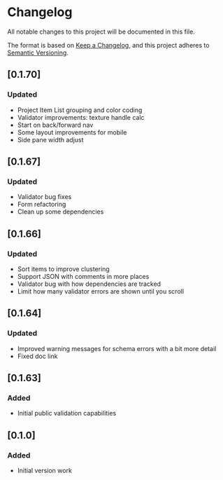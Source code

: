 # Changelog

All notable changes to this project will be documented in this file.

The format is based on [Keep a Changelog](https://keepachangelog.com/en/1.0.0/), and this project adheres to [Semantic Versioning](https://semver.org/spec/v2.0.0.html).

## [0.1.70]

### Updated

- Project Item List grouping and color coding
- Validator improvements: texture handle calc
- Start on back/forward nav
- Some layout improvements for mobile
- Side pane width adjust

## [0.1.67]

### Updated

- Validator bug fixes
- Form refactoring
- Clean up some dependencies

## [0.1.66]

### Updated

- Sort items to improve clustering
- Support JSON with comments in more places
- Validator bug with how dependencies are tracked
- Limit how many validator errors are shown until you scroll

## [0.1.64]

### Updated

- Improved warning messages for schema errors with a bit more detail
- Fixed doc link

## [0.1.63]

### Added

- Initial public validation capabilities

## [0.1.0]

### Added

- Initial version work
